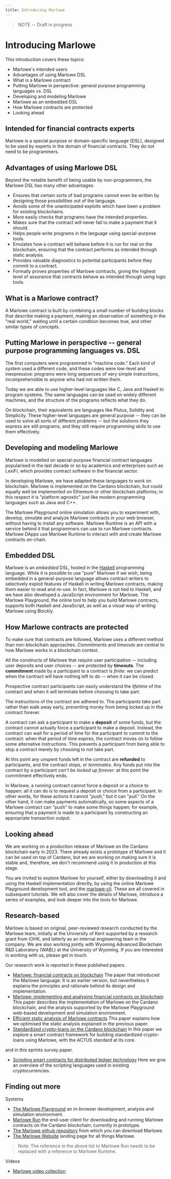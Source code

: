 ```yaml
---
title: Introducing Marlowe
---
```


> NOTE -- Draft in progress

# Introducing Marlowe

This introduction covers these topics: 

* Marlowe's intended users
* Advantages of using Marlowe DSL
* What is a Marlowe contract
* Putting Marlowe in perspective: general purpose programming languages vs. DSL
* Developing and modeling Marlowe
* Marlowe as an embedded DSL
* How Marlowe contracts are protected
* Looking ahead

## Intended for financial contracts experts

Marlowe is a special purpose or domain-specific language (DSL), designed to be used by experts in the domain of financial contracts. They do not need to be programmers. 

## Advantages of using Marlowe DSL

Beyond the notable benefit of being usable by non-programmers, the Marlowe DSL has many other advantages:

-   Ensures that certain sorts of bad programs cannot even be written by designing those possibilities out of the language. 
-   Avoids some of the unanticipated exploits which have been a problem for existing blockchains.
-   More easily checks that programs have the intended properties. 
-   Makes sure that the contract will never fail to make a payment that it should.
-   Helps people write programs in the language using special-purpose tools. 
-   Emulates how a contract will behave before it is run for real on the blockchain, ensuring that the contract performs as intended through static analysis.
-   Provides valuable diagnostics to potential participants before they commit to a contract. 
-   Formally proves properties of Marlowe contracts, giving the highest level of assurance that contracts behave as intended through using logic tools. 

## What is a Marlowe contract? 

A Marlowe contract is built by combining a small number of building blocks that describe making a payment, making an observation of something in the "real world," waiting until a certain condition becomes true, and other similar types of concepts. 

## Putting Marlowe in perspective -- general purpose programming languages vs. DSL

The first computers were programmed in "machine code." 
Each kind of system used a different code, and these codes were low-level and inexpressive: programs were long sequences of very simple instructions, incomprehensible to anyone who had not written them. 

Today we are able to use higher-level languages like C, Java and Haskell to program systems. 
The same languages can be used on widely different machines, and the structure of the programs reflects what they do. 

On blockchain, their equivalents are languages like Plutus, Solidity and Simplicity. 
These higher-level languages are general purpose -- they can be used to solve all sorts of different problems -- but the solutions they express are still programs, and they still require programming skills to use them effectively. 

## Developing and modeling Marlowe

Marlowe is modelled on special-purpose financial contract languages popularised in the last decade or so by academics and enterprises such as LexiFi, which provides contract software in the financial sector. 

In developing Marlowe, we have adapted these languages to work on blockchain. 
Marlowe is implemented on the Cardano blockchain, but could equally well be implemented on Ethereum or other blockchain platforms;
in this respect it is "platform agnostic" just like modern programming languages such as Java and C++. 

The Marlowe Playground online simulation allows you to experiment with, develop, simulate and analyze Marlowe contracts in your web browser, without having to install any software.
Marlowe Runtime is an API with a service behind it that programmers can use to run Marlowe contracts. 
Marlowe DApps use Marlowe Runtime to interact with and create Marlowe contracts on-chain. 

## Embedded DSL

Marlowe is an *embedded* DSL, hosted in the [Haskell](https://www.haskell.org) programming language. 
While it is possible to use "pure" Marlowe if we wish, being embedded in a general-purpose language allows contract writers to selectively exploit features of Haskell in writing Marlowe contracts, making them easier to read and re-use. 
In fact, Marlowe is not tied to Haskell, and we have also developed a JavaScript environment for Marlowe. 
The Marlowe Playground, the online tool to help you build Marlowe contracts, supports both Haskell and JavaScript, as well as a visual way of writing Marlowe using Blockly.

## How Marlowe contracts are protected

To make sure that contracts are followed, Marlowe uses a different method than non-blockchain approaches. *Commitments* and *timeouts* are central to how Marlowe works in a blockchain context. 

All the constructs of Marlowe that require user participation -- including user deposits and user choices -- are protected by **timeouts**.
The **commitment** made by a participant to a contract is *finite*: we can predict when the contract will have nothing left to do -- when it can be closed. 

Prospective contract participants can easily understand the *lifetime* of the contract and when it will terminate before choosing to take part. 

The instructions of the contract are adhered to. The participants take part rather than walk away early, preventing money from being locked up in the contract forever. 

A contract can ask a participant to make a **deposit** of some funds, but the contract cannot actually force a participant to make a deposit. 
Instead, the contract can wait for a period of time for the participant to commit to the contract: when that period of time expires, the contract moves on to follow some alternative instructions. 
This prevents a participant from being able to stop a contract merely by choosing to not take part. 

At this point any unspent funds left in the contract are **refunded** to participants, and the contract stops, or *terminates*. 
Any funds put into the contract by a participant *can\'t be locked up forever*: at this point the commitment effectively ends.

In Marlowe, a running contract cannot force a deposit or a choice to happen: all it can do is to request a deposit or choice from a participant. 
In other words, for these actions it cannot "*push*," but it can "*pull*." 
On the other hand, it *can* make payments automatically, so some aspects of a Marlowe contract can "push" to make some things happen; for example, ensuring that a payment is made to a participant by constructing an appropriate transaction output.

## Looking ahead

We are working on a production release of Marlowe on the Cardano blockchain early in 2023. 
There already exists a prototype of Marlowe and it can be used on top of Cardano, but we are working on making sure it is stable and, therefore, we don\'t recommend using it in production at this stage. 

You are invited to explore Marlowe for yourself, either by downloading it and using the Haskell implementation directly, by using the online Marlowe Playground development tool, and the [marlowe-cli](https://github.com/input-output-hk/marlowe-cardano/tree/main/marlowe-cli). 
These are all covered in subsequent tutorials. 
We will also cover the details of Marlowe, introduce a series of examples, and look deeper into the tools for Marlowe.

## Research-based

Marlowe is based on original, peer-reviewed research conducted by the Marlowe team, initially at the University of Kent supported by a research grant from IOHK, and latterly as an internal engineering team in the company. 
We are also working jointly with Wyoming Advanced Blockchain R&D Laboratory (WABL) at the University of Wyoming. 
If you are interested in working with us, please get in touch.

Our research work is reported in these published papers.

-   [Marlowe: financial contracts on blockchain](https://iohk.io/en/research/library/papers/marlowefinancial-contracts-on-blockchain/)
    The paper that introduced the Marlowe language. 
    It is an earlier version, but nevertheless it explains the principles and rationale behind its design and implementation.
-   [Marlowe: implementing and analysing financial contracts on blockchain](https://iohk.io/en/research/library/papers/marloweimplementing-and-analysing-financial-contracts-on-blockchain/)
    This paper describes the implementation of Marlowe on the Cardano blockchain, and the analysis supported by the Marlowe Playground web-based development and simulation environment.
-   [Efficient static analysis of Marlowe contracts](https://iohk.io/en/research/library/papers/efficient-static-analysis-of-marlowe-contracts/)
    This paper explains how we optimised the static analysis explained in the previous paper.
-   [Standardized crypto-loans on the Cardano blockchain](https://iohk.io/en/research/library/papers/standardized-crypto-loans-on-the-cardano-blockchain/)
    In this paper we explore a smart contract framework for building standardized crypto-loans using Marlowe, with the ACTUS standard at its core.

and in this eprints survey paper.

-   [Scripting smart contracts for distributed ledger technology](https://iohk.io/en/research/library/papers/scripting-smart-contracts-for-distributed-ledger-technology/)
    Here we give an overview of the scripting languages used in existing cryptocurrencies.

## Finding out more

Systems

-   [The Marlowe Playground](https://play.marlowe-finance.io) an in-browser development, analysis and simulation environment.
-   [Marlowe Run](https://run.marlowe-finance.io) the end-user client for downloading and running Marlowe contracts on the Cardano blockchain; currently in prototype.
-   [The Marlowe github repository](https://github.com/input-output-hk/marlowe) from which you can download Marlowe.
-   [The Marlowe Website](https://marlowe-finance.io) landing page for all things Marlowe.

   > Note: The reference in the above list to Marlowe Run needs to be replaced with a reference to Marlowe Runtime. 

Videos

-   [Marlowe video collection](videos.md)
